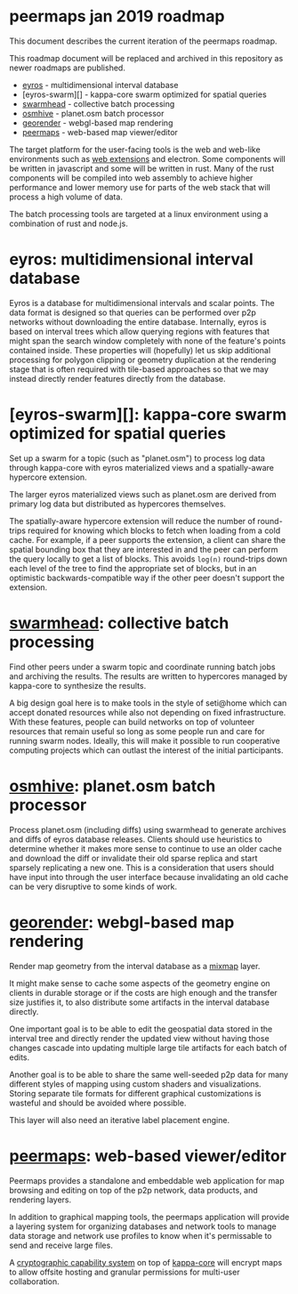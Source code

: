 # peermaps jan 2019 roadmap

This document describes the current iteration of the peermaps roadmap.

This roadmap document will be replaced and archived in this repository as newer
roadmaps are published.

* [eyros][] - multidimensional interval database
* [eyros-swarm][] - kappa-core swarm optimized for spatial queries
* [swarmhead][] - collective batch processing
* [osmhive][] - planet.osm batch processor
* [georender][] - webgl-based map rendering
* [peermaps][] - web-based map viewer/editor

The target platform for the user-facing tools is the web and web-like
environments such as [web extensions][libdweb] and electron. Some components will be
written in javascript and some will be written in rust. Many of the rust
components will be compiled into web assembly to achieve higher performance and
lower memory use for parts of the web stack that will process a high volume of
data.

The batch processing tools are targeted at a linux environment using a
combination of rust and node.js.

# eyros: multidimensional interval database

Eyros is a database for multidimensional intervals and scalar points. The data
format is designed so that queries can be performed over p2p networks without
downloading the entire database. Internally, eyros is based on interval trees
which allow querying regions with features that might span the search window
completely with none of the feature's points contained inside. These properties
will (hopefully) let us skip additional processing for polygon clipping or
geometry duplication at the rendering stage that is often required with
tile-based approaches so that we may instead directly render features directly
from the database.

# [eyros-swarm][]: kappa-core swarm optimized for spatial queries

Set up a swarm for a topic (such as "planet.osm") to process log data through
kappa-core with eyros materialized views and a spatially-aware hypercore
extension.

The larger eyros materialized views such as planet.osm are derived from primary
log data but distributed as hypercores themselves.

The spatially-aware hypercore extension will reduce the number of round-trips
required for knowing which blocks to fetch when loading from a cold cache. For
example, if a peer supports the extension, a client can share the spatial
bounding box that they are interested in and the peer can perform the query
locally to get a list of blocks. This avoids `log(n)` round-trips down each
level of the tree to find the appropriate set of blocks, but in an optimistic
backwards-compatible way if the other peer doesn't support the extension.

# [swarmhead][]: collective batch processing

Find other peers under a swarm topic and coordinate running batch jobs and
archiving the results. The results are written to hypercores managed by
kappa-core to synthesize the results.

A big design goal here is to make tools in the style of seti@home which can
accept donated resources while also not depending on fixed infrastructure. With
these features, people can build networks on top of volunteer resources that
remain useful so long as some people run and care for running swarm nodes.
Ideally, this will make it possible to run cooperative computing projects which
can outlast the interest of the initial participants. 

# [osmhive][]: planet.osm batch processor

Process planet.osm (including diffs) using swarmhead to generate archives and
diffs of eyros database releases. Clients should use heuristics to determine
whether it makes more sense to continue to use an older cache and download the
diff or invalidate their old sparse replica and start sparsely replicating a new
one. This is a consideration that users should have input into through the user
interface because invalidating an old cache can be very disruptive to some kinds
of work.

# [georender][]: webgl-based map rendering

Render map geometry from the interval database as a [mixmap][] layer.

It might make sense to cache some aspects of the geometry engine on clients in
durable storage or if the costs are high enough and the transfer size justifies
it, to also distribute some artifacts in the interval database directly.

One important goal is to be able to edit the geospatial data stored in the
interval tree and directly render the updated view without having those changes
cascade into updating multiple large tile artifacts for each batch of edits.

Another goal is to be able to share the same well-seeded p2p data for many
different styles of mapping using custom shaders and visualizations. Storing
separate tile formats for different graphical customizations is wasteful and
should be avoided where possible.

This layer will also need an iterative label placement engine.

# [peermaps][]: web-based viewer/editor

Peermaps provides a standalone and embeddable web application for map browsing
and editing on top of the p2p network, data products, and rendering layers.

In addition to graphical mapping tools, the peermaps application will provide a
layering system for organizing databases and network tools to manage data
storage and network use profiles to know when it's permissable to send and
receive large files.

A [cryptographic capability system][hyperlog-capability] on top of
[kappa-core][] will encrypt maps to allow offsite hosting and granular
permissions for multi-user collaboration.

[eyros]: https://github.com/peermaps/eyros
[swarmhead]: https://github.com/peermaps/swarmhead
[osmhive]: https://github.com/peermaps/osmhive
[georender]: https://github.com/peermaps/georender
[peermaps]: https://github.com/peermaps/peermaps
[mixmap]: https://github.com/peermaps/mixmap
[kappa-core]: https://github.com/kappa-db/kappa-core
[libdweb]: https://github.com/mozilla/libdweb
[hyperlog-capability]: https://github.com/substack/hyperlog-capability
